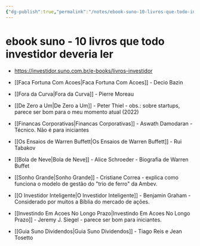 ```yaml
---
{"dg-publish":true,"permalink":"/notes/ebook-suno-10-livros-que-todo-investidor-deveria-ler/"}
---
```


# ebook suno - 10 livros que todo investidor deveria ler

- <https://investidor.suno.com.br/e-books/livros-investidor>

- [[Faca Fortuna Com Acoes\|Faca Fortuna Com Acoes]] - Decio Bazin
- [[Fora da Curva\|Fora da Curva]] - Pierre Moreau
- [[De Zero a Um\|De Zero a Um]] - Peter Thiel - obs.: sobre startups, parece ser bom para o meu momento atual (2022)
- [[Financas Corporativas\|Financas Corporativas]] - Aswath Damodaran - Técnico. Não é para iniciantes
- [[Os Ensaios de Warren Buffett\|Os Ensaios de Warren Buffett]] - Rui Tabakov
- [[Bola de Neve\|Bola de Neve]] - Alice Schroeder - Biografia de Warren Buffet
- [[Sonho Grande\|Sonho Grande]] - Cristiane Correa - explica como funciona o modelo de gestão do "trio de ferro" da Ambev.
- [[O Investidor Inteligente\|O Investidor Inteligente]] - Benjamin Graham - Considerado por muitos a Bíblia do mercado de ações.
- [[Investindo Em Acoes No Longo Prazo\|Investindo Em Acoes No Longo Prazo]] - Jeremy J. Siegel - parece ser bom para iniciantes.
- [[Guia Suno Dividendos\|Guia Suno Dividendos]] - Tiago Reis e Jean Tosetto